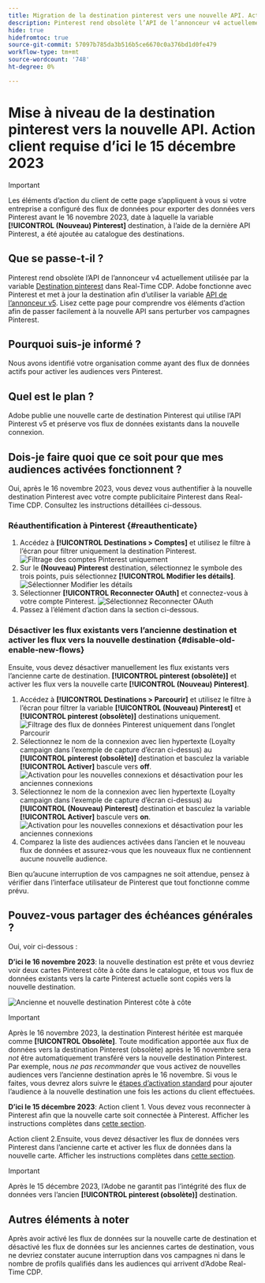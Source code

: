 ```yaml
---
title: Migration de la destination pinterest vers une nouvelle API. Action du client requise.
description: Pinterest rend obsolète l’API de l’annonceur v4 actuellement utilisée par la destination Pinterest dans Real-Time CDP. Comprenez vos éléments d’action afin de passer facilement à la nouvelle API sans perturber vos campagnes Pinterest.
hide: true
hidefromtoc: true
source-git-commit: 57097b785da3b516b5ce6670c0a376bd1d0fe479
workflow-type: tm+mt
source-wordcount: '748'
ht-degree: 0%

---
```


# Mise à niveau de la destination pinterest vers la nouvelle API. Action client requise d’ici le 15 décembre 2023

>[!IMPORTANT]
>
>Les éléments d’action du client de cette page s’appliquent à vous si votre entreprise a configuré des flux de données pour exporter des données vers Pinterest avant le 16 novembre 2023, date à laquelle la variable **[!UICONTROL (Nouveau) Pinterest]** destination, à l’aide de la dernière API Pinterest, a été ajoutée au catalogue des destinations.

## Que se passe-t-il ?

Pinterest rend obsolète l’API de l’annonceur v4 actuellement utilisée par la variable [Destination pinterest](/help/destinations/catalog/advertising/pinterest.md) dans Real-Time CDP. Adobe fonctionne avec Pinterest et met à jour la destination afin d’utiliser la variable [API de l’annonceur v5](https://developers.pinterest.com/docs/getting-started/migration/). Lisez cette page pour comprendre vos éléments d’action afin de passer facilement à la nouvelle API sans perturber vos campagnes Pinterest.

## Pourquoi suis-je informé ?

Nous avons identifié votre organisation comme ayant des flux de données actifs pour activer les audiences vers Pinterest.

## Quel est le plan ?

Adobe publie une nouvelle carte de destination Pinterest qui utilise l’API Pinterest v5 et préserve vos flux de données existants dans la nouvelle connexion.

## Dois-je faire quoi que ce soit pour que mes audiences activées fonctionnent ?

Oui, après le 16 novembre 2023, vous devez vous authentifier à la nouvelle destination Pinterest avec votre compte publicitaire Pinterest dans Real-Time CDP. Consultez les instructions détaillées ci-dessous.

### Réauthentification à Pinterest {#reauthenticate}

1. Accédez à **[!UICONTROL Destinations > Comptes]** et utilisez le filtre à l’écran pour filtrer uniquement la destination Pinterest.
   ![Filtrage des comptes Pinterest uniquement](/help/destinations/assets/catalog/advertising/pinterest-migration/filter-pinterest-acconts-only.png)
2. Sur le **(Nouveau) Pinterest** destination, sélectionnez le symbole des trois points, puis sélectionnez **[!UICONTROL Modifier les détails]**.
   ![Sélectionner Modifier les détails](/help/destinations/assets/catalog/advertising/pinterest-migration/edit-details-pinterest.png)
3. Sélectionner **[!UICONTROL Reconnecter OAuth]** et connectez-vous à votre compte Pinterest.
   ![Sélectionnez Reconnecter OAuth](/help/destinations/assets/catalog/advertising/pinterest-migration/reconnect-oauth-pinterest.png)
4. Passez à l’élément d’action dans la section ci-dessous.

### Désactiver les flux existants vers l’ancienne destination et activer les flux vers la nouvelle destination {#disable-old-enable-new-flows}

Ensuite, vous devez désactiver manuellement les flux existants vers l’ancienne carte de destination. **[!UICONTROL pinterest (obsolète)]** et activer les flux vers la nouvelle carte **[!UICONTROL (Nouveau) Pinterest]**.

1. Accédez à **[!UICONTROL Destinations > Parcourir]** et utilisez le filtre à l’écran pour filtrer la variable **[!UICONTROL (Nouveau) Pinterest]** et **[!UICONTROL pinterest (obsolète)]** destinations uniquement.
   ![Filtrage des flux de données Pinterest uniquement dans l’onglet Parcourir](/help/destinations/assets/catalog/advertising/pinterest-migration/filter-pinterest-browse.png)
2. Sélectionnez le nom de la connexion avec lien hypertexte (Loyalty campaign dans l’exemple de capture d’écran ci-dessus) au **[!UICONTROL pinterest (obsolète)]** destination et basculez la variable **[!UICONTROL Activer]** bascule vers **off**.
   ![Activation pour les nouvelles connexions et désactivation pour les anciennes connexions](/help/destinations/assets/catalog/advertising/pinterest-migration/enable-disable-toggle-old-destination.png)
3. Sélectionnez le nom de la connexion avec lien hypertexte (Loyalty campaign dans l’exemple de capture d’écran ci-dessus) au **[!UICONTROL (Nouveau) Pinterest]** destination et basculez la variable **[!UICONTROL Activer]** bascule vers **on**.
   ![Activation pour les nouvelles connexions et désactivation pour les anciennes connexions](/help/destinations/assets/catalog/advertising/pinterest-migration/enable-disable-toggle-new-destination.png)
4. Comparez la liste des audiences activées dans l’ancien et le nouveau flux de données et assurez-vous que les nouveaux flux ne contiennent aucune nouvelle audience.

Bien qu’aucune interruption de vos campagnes ne soit attendue, pensez à vérifier dans l’interface utilisateur de Pinterest que tout fonctionne comme prévu.

## Pouvez-vous partager des échéances générales ?

Oui, voir ci-dessous :

**D’ici le 16 novembre 2023**: la nouvelle destination est prête et vous devriez voir deux cartes Pinterest côte à côte dans le catalogue, et tous vos flux de données existants vers la carte Pinterest actuelle sont copiés vers la nouvelle destination.

![Ancienne et nouvelle destination Pinterest côte à côte](/help/destinations/assets/catalog/advertising/pinterest-migration/pinterest-two-cards-side-by-side.png)

>[!IMPORTANT]
>
>Après le 16 novembre 2023, la destination Pinterest héritée est marquée comme **[!UICONTROL Obsolète]**. <span class="preview">Toute modification apportée aux flux de données vers la destination Pinterest (obsolète) après le 16 novembre sera *not* être automatiquement transféré vers la nouvelle destination Pinterest. </span>
>Par exemple, nous *ne pas recommander* que vous activez de nouvelles audiences vers l’ancienne destination après le 16 novembre. Si vous le faites, vous devrez alors suivre le [étapes d’activation standard](/help/destinations/ui/activate-segment-streaming-destinations.md) pour ajouter l’audience à la nouvelle destination une fois les actions du client effectuées.

**D’ici le 15 décembre 2023**: <span class="preview">Action client 1</span>. Vous devez vous reconnecter à Pinterest afin que la nouvelle carte soit connectée à Pinterest. Afficher les instructions complètes dans [cette section](#reauthenticate).

<span class="preview">Action client 2</span>.Ensuite, vous devez désactiver les flux de données vers Pinterest dans l’ancienne carte et activer les flux de données dans la nouvelle carte. Afficher les instructions complètes dans [cette section](#disable-old-enable-new-flows).

>[!IMPORTANT]
>
>Après le 15 décembre 2023, l’Adobe ne garantit pas l’intégrité des flux de données vers l’ancien **[!UICONTROL pinterest (obsolète)]** destination.

## Autres éléments à noter

Après avoir activé les flux de données sur la nouvelle carte de destination et désactivé les flux de données sur les anciennes cartes de destination, vous ne devriez constater aucune interruption dans vos campagnes ni dans le nombre de profils qualifiés dans les audiences qui arrivent d’Adobe Real-Time CDP.
